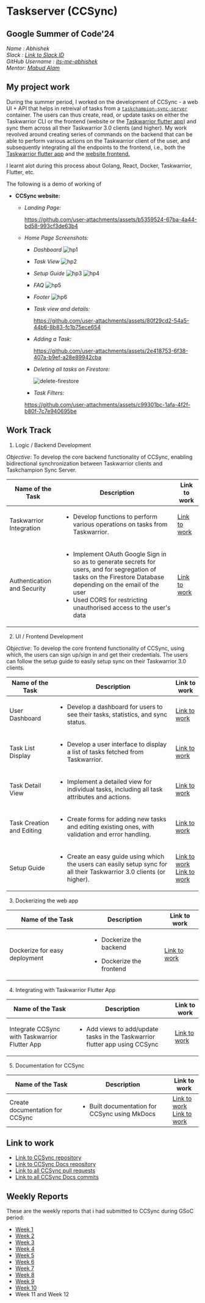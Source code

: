# Taskserver (CCSync)

## Google Summer of Code'24
_Name : Abhishek_ <br/>
_Slack : [Link to Slack ID](https://rhccgsoc15.slack.com/team/U0646QP9HDK)_ <br/>
_GitHub Username : [its-me-abhishek](https://github.com/its-me-abhishek)_ <br/>
_Mentor: [Mabud Alam](https://github.com/Pavel401)_ <br/>

## My project work

During the summer period, I worked on the development of CCSync - a web UI + API that helps in retreival of tasks from a [`taskchampion-sync-server`](https://github.com/GothenburgBitFactory/taskchampion-sync-server) container. The users can thus create, read,
or update tasks on either the Taskwarrior CLI or the frontend (website or the [Taskwarrior flutter app](https://github.com/CCExtractor/taskwarrior-flutter)) and sync them across all their Taskwarrior 3.0 clients (and higher).
My work revolved around creating series of commands on the backend that can be able to perform various actions on the Taskwarrior client of the user, and subsequently integrating all the endpoints to the frontend, i.e., both the [Taskwarrior flutter app](https://github.com/CCExtractor/taskwarrior-flutter) and the [website frontend.](https://github.com/its-me-abhishek/ccsync/tree/main/frontend)

I learnt alot during this process about Golang, React, Docker, Taskwarrior, Flutter, etc.

The following is a demo of working of 
- **CCSync website:**
  - _Landing Page:_ 

    https://github.com/user-attachments/assets/b5359524-67ba-4a44-bd58-993cf3de63b4
  - _Home Page Screenshots:_
      - _Dashboard_
        ![hp1](https://github.com/user-attachments/assets/25e56c6d-ee4b-483f-9abf-4b9d8aa92788)

      - _Task View_
        ![hp2](https://github.com/user-attachments/assets/7d76fd14-775b-4d78-9015-e067e028505f)
        
      - _Setup Guide_
        ![hp3](https://github.com/user-attachments/assets/d6368d47-0593-42bd-87c4-6b7e9dc1a6cf)
        ![hp4](https://github.com/user-attachments/assets/9793779b-aff5-4ce1-bd7e-f88e0083001a)

      - _FAQ_
         ![hp5](https://github.com/user-attachments/assets/736cec71-d034-40a3-9e2e-94f8394d3ca9)

        
      - _Footer_
        ![hp6](https://github.com/user-attachments/assets/ea1670b3-0d59-4768-8d56-9b948d841386)

      - _Task view and details:_
        
        https://github.com/user-attachments/assets/80f29cd2-54a5-44b6-8b83-fc1b75ece654

      - _Adding a Task:_
        
        https://github.com/user-attachments/assets/2e418753-6f38-407a-b9ef-a28e89942cba

      - _Deleting all tasks on Firestore:_
 
        ![delete-firestore](https://github.com/user-attachments/assets/9c3a64cb-b017-4702-8063-7987c37bebcc)

      
      - _Task Filters:_

      https://github.com/user-attachments/assets/c99301bc-1afa-4f2f-b80f-7c7e940695be

## Work Track

1. Logic / Backend Development

_Objective_: To develop the core backend functionality of CCSync, enabling bidirectional synchronization between Taskwarrior clients and Taskchampion Sync Server.

| Name of the Task | Description | Link to work |
|------------------|-------------|--------------|
| Taskwarrior Integration | <ul><li>Develop functions to perform various operations on tasks from Taskwarrior.</li></ul> | [Link to work](https://github.com/its-me-abhishek/ccsync/tree/main/backend) |
| Authentication and Security | <ul><li>Implement OAuth Google Sign in so as to generate secrets for users, and for segregation of tasks on the Firestore Database depending on the email of the user</li> <li>Used CORS for restricting unauthorised access to the user's data</li></ul>| [Link to work](https://github.com/its-me-abhishek/ccsync/tree/main/backend) |

2. UI / Frontend Development

_Objective_: To develop the core frontend functionality of CCSync, using which, the users can sign up/sign in and get their credentials. The users can follow the setup guide to easily setup sync on their Taskwarrior 3.0 clients.

| Name of the Task | Description | Link to work |
|------------------|-------------|--------------|
| User Dashboard	 | <ul><li>Develop a dashboard for users to see their tasks, statistics, and sync status.</li></ul> | [Link to work](https://github.com/its-me-abhishek/ccsync/tree/main/frontend/src/components/HomeComponents/Hero) |
| Task List Display | <ul><li>Develop a user interface to display a list of tasks fetched from Taskwarrior.</li></ul> | [Link to work](https://github.com/its-me-abhishek/ccsync/pull/12) |
| Task Detail View | <ul><li>Implement a detailed view for individual tasks, including all task attributes and actions.</li></ul> | [Link to work](https://github.com/its-me-abhishek/ccsync/commit/147e75fb2467d7480f571cd8e23625128acd2047) |
| Task Creation and Editing		 | <ul><li>Create forms for adding new tasks and editing existing ones, with validation and error handling.</li></ul> | [Link to work](https://github.com/its-me-abhishek/ccsync/pull/26)|
| Setup Guide	 | <ul><li>Create an easy guide using which the users can easily setup sync for all their Taskwarrior 3.0 clients (or  higher).</li></ul> | [Link to work](https://github.com/its-me-abhishek/ccsync/pull/1) </br> [Link to work](https://github.com/its-me-abhishek/ccsync/pull/2) |


3. Dockerizing the web app

| Name of the Task | Description | Link to work |
|------------------|-------------|--------------|
| Dockerize for easy deployment | <ul><li>Dockerize the backend</li></ul> <ul><li>Dockerize the frontend</li></ul> | [Link to work](https://github.com/its-me-abhishek/ccsync/pull/11) |

4. Integrating with Taskwarrior Flutter App

| Name of the Task | Description | Link to work |
|------------------|-------------|--------------|
| Integrate CCSync with Taskwarrior Flutter App | <ul><li>Add views to add/update tasks in the Taskwarrior flutter app using CCSync</li></ul> | [Link to work](https://github.com/CCExtractor/taskwarrior-flutter/pull/357) |

5. Documentation for CCSync

| Name of the Task | Description | Link to work |
|------------------|-------------|--------------|
| Create documentation for CCSync | <ul><li>Built documentation for CCSync using MkDocs</li></ul> | [Link to work](https://github.com/its-me-abhishek/ccsync-docs) </br> [Link to work](https://its-me-abhishek.github.io/ccsync-docs/) |

## Link to work
- [Link to CCSync repository](https://github.com/its-me-abhishek/ccsync)
- [Link to CCSync Docs repository](https://github.com/its-me-abhishek/ccsync-docs)
- [Link to all CCSync pull requests](https://github.com/its-me-abhishek/ccsync/pulls?q=is%3Apr+is%3Aclosed)
- [Link to all CCSync Docs commits](https://github.com/its-me-abhishek/ccsync-docs/commits/main/)

## Weekly Reports
These are the weekly reports that i had submitted to CCSync during GSoC period:
- [Week 1](https://abhishek31.medium.com/gsoc-week-1-at-ccextractor-abb9f13a4d94)
- [Week 2](https://abhishek31.medium.com/gsoc-week-2-at-ccextractor-b8538b394ef4)
- [Week 3](https://abhishek31.medium.com/gsoc-week-3-at-ccextractor-e15393457db9)
- [Week 4](https://abhishek31.medium.com/gsoc-week-4-at-ccextractor-429fc4c3d164)
- [Week 5](https://abhishek31.medium.com/gsoc-week-5-at-ccextractor-125b2607a0d7)
- [Week 6](https://abhishek31.medium.com/gsoc-week-6-at-ccextractor-75936fe98d98)
- [Week 7](https://abhishek31.medium.com/gsoc-week-7-at-ccextractor-12fc1036c081)
- [Week 8](https://abhishek31.medium.com/gsoc-week-8-at-ccextractor-41c57a724e88)
- [Week 9](https://abhishek31.medium.com/gsoc-week-9-at-ccextractor-f1060cdf5f71)
- [Week 10](https://abhishek31.medium.com/gsoc-week-10-at-ccextractor-9ba4840c434c)
- Week 11 and Week 12


